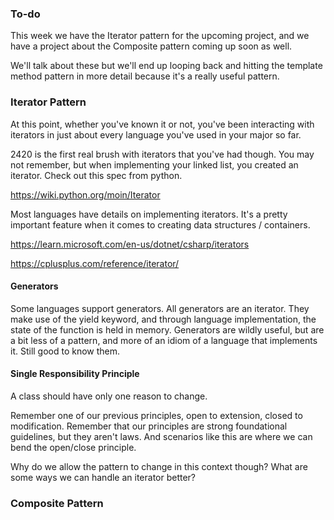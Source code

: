 ### To-do

This week we have the Iterator pattern for the upcoming project, and we have a project about the Composite pattern coming up soon as well.

We'll talk about these but we'll end up looping back and hitting the template method pattern in more detail because it's a really useful pattern.

### Iterator Pattern

At this point, whether you've known it or not, you've been interacting with iterators in just about every language you've used in your major so far. 

2420 is the first real brush with iterators that you've had though. You may not remember, but when implementing your linked list, you created an iterator. Check out this spec from python. 

https://wiki.python.org/moin/Iterator

Most languages have details on implementing iterators. It's a pretty important feature when it comes to creating data structures / containers. 

https://learn.microsoft.com/en-us/dotnet/csharp/iterators

https://cplusplus.com/reference/iterator/

#### Generators

Some languages support generators. All generators are an iterator. They make use of the yield keyword, and through language implementation, the state of the function is held in memory. Generators are wildly useful, but are a bit less of a pattern, and more of an idiom of a language that implements it. Still good to know them.

#### Single Responsibility Principle

A class should have only one reason to change. 

Remember one of our previous principles, open to extension, closed to modification. Remember that our principles are strong foundational guidelines, but they aren't laws. And scenarios like this are where we can bend the open/close principle. 

Why do we allow the pattern to change in this context though? What are some ways we can handle an iterator better? 
### Composite Pattern
